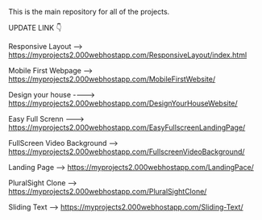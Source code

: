 This is the main repository for all of the projects.

UPDATE LINK 👇



Responsive Layout --> https://myprojects2.000webhostapp.com/ResponsiveLayout/index.html

Mobile First Webpage --> https://myprojects2.000webhostapp.com/MobileFirstWebsite/

Design your house ----> https://myprojects2.000webhostapp.com/DesignYourHouseWebsite/

Easy Full Screnn ---> https://myprojects2.000webhostapp.com/EasyFullscreenLandingPage/

FullScreen Video Background --> https://myprojects2.000webhostapp.com/FullscreenVideoBackground/

Landing Page --> https://myprojects2.000webhostapp.com/LandingPace/

PluralSight Clone --> https://myprojects2.000webhostapp.com/PluralSightClone/

Sliding Text --> https://myprojects2.000webhostapp.com/Sliding-Text/






